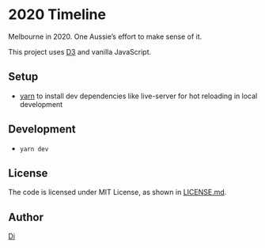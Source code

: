 # 2020 Timeline

Melbourne in 2020. One Aussie’s effort to make sense of it.

This project uses [D3](https://d3js.org/) and vanilla JavaScript.

## Setup

- [yarn](https://yarnpkg.com/lang/en/docs/install/) to install dev dependencies like live-server for hot reloading in local development

## Development

- `yarn dev`

## License

The code is licensed under MIT License, as shown in [LICENSE.md](./LICENSE.md).

## Author

[Di](https://didoesdigital.com)
